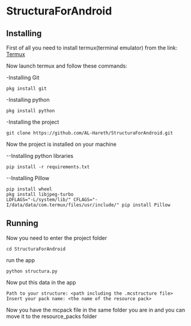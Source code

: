 # StructuraForAndroid

## Installing
First of all you need to install termux(terminal emulator) from the link:
[Termux](https://play.google.com/store/apps/details?id=com.termux&hl=en&gl=US)

Now launch termux and follow these commands:

-Installing Git

`pkg install git`


-Installing python

`pkg install python`


-Installing the project

`git clone https://github.com/AL-Hareth/StructuraForAndroid.git`

Now the project is installed on your machine

--Installing python libraries

`pip install -r requirements.txt`


--Installing Pillow
```
pip install wheel
pkg install libjpeg-turbo
LDFLAGS="-L/system/lib/" CFLAGS="-I/data/data/com.termux/files/usr/include/" pip install Pillow
```

## Running
Now you need to enter the project folder

`cd StructuraForAndroid`

run the app

`python structura.py`

Now put this data in the app

```git
Path to your structure: <path including the .mcstructure file>
Insert your pack name: <the name of the resource pack>
```

Now you have the mcpack file in the same folder you are in and you can move it to the resource_packs folder
